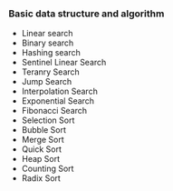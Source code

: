 ### Basic data structure and algorithm

- Linear search
- Binary search
- Hashing search
- Sentinel Linear Search
- Teranry Search
- Jump Search
- Interpolation Search
- Exponential Search
- Fibonacci Search
- Selection Sort
- Bubble Sort
- Merge Sort
- Quick Sort
- Heap Sort
- Counting Sort
- Radix Sort
